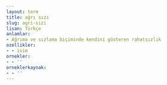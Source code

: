 ```yaml
---
layout: term
title: ağrı sızı
slug: agri-sizi
lisan: Türkçe
anlamlar:
- Ağrıma ve sızlama biçiminde kendini gösteren rahatsızlık
ozellikler:
- - isim
ornekler:
- - ''
orneklerkaynak:
- - ''
---
```

